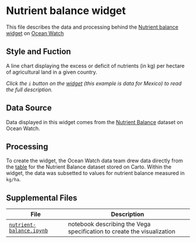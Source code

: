 # Nutrient balance widget
This file describes the data and processing behind the [Nutrient balance widget](https://bit.ly/3n0IVaW) on [Ocean Watch](https://oceanwatchdata.org)

## Style and Fuction
A line chart displaying the excess or deficit of nutrients (in kg) per hectare of agricultural land in a given country.

*Click the `i` button on the [widget](https://bit.ly/3n0IVaW) (this example is data for Mexico) to read the full description.*

## Data Source
Data displayed in this widget comes from the [Nutrient Balance](../../datasets/foo_063_rw0_nutrient_balance/README.md) dataset on Ocean Watch.

## Processing
To create the widget, the Ocean Watch data team drew data directly from the [table](https://resourcewatch.carto.com/u/wri-rw/dataset/foo_063_rw0_nutrient_balance_edit) for the Nutrient Balance dataset stored on Carto. Within the widget, the data was subsetted to values for nutrient balance measured in `kg/ha`.

## Supplemental Files 
| File | Description |
| --------------- | --------------- |
|  [`nutrient-balance.ipynb`](nutrient-balance.ipynb)  |    notebook describing the Vega specification to create the visualization| 
